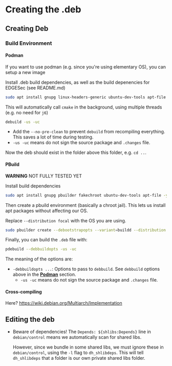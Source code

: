 # Creating the .deb

## Creating Deb

### Build Environment

#### Podman

If you want to use podman (e.g. since you're using elementary OS), you can setup a new image

Install .deb build dependencies, as well as the build depenencies for EDGESec (see README.md)

```bash
sudo apt install gnupg linux-headers-generic ubuntu-dev-tools apt-file -y
```

This will automatically call `cmake` in the background, using multiple threads (e.g. no need for `j6`)

```bash
debuild -us -uc
```

- Add the `--no-pre-clean` to prevent `debuild` from recompiling everything.
  This saves a lot of time during testing.
- `-us -uc` means do not sign the source package and `.changes` file.

Now the deb should exist in the folder above this folder, e.g. `cd ..`.

#### PBuild

**WARNING** NOT FULLY TESTED YET

Install build dependencies

```bash
sudo apt install gnupg pbuilder fakechroot ubuntu-dev-tools apt-file -y
```

Then create a pbuild environment (basically a chroot jail).
This lets us install apt packages without affecting our OS.

Replace `--distribution focal` with the OS you are using.

```bash
sudo pbuilder create --debootstrapopts --variant=buildd --distribution focal
```

Finally, you can build the `.deb` file with:

```bash
pdebuild --debbuildopts -us -uc
```

The meaning of the options are:
- `-debbuildopts ...`: Options to pass to `debbuild`. See `debbuild` options above in the [**Podman**](#podman) section.
  - `-us -uc` means do not sign the source package and `.changes` file.

#### Cross-compiling

Here? https://wiki.debian.org/Multiarch/Implementation

## Editing the deb

- Beware of dependencies!
  The `Depends: ${shlibs:Depends}` line in `debian/control` means we automatically
  scan for shared libs.

  However, since we bundle in some shared libs, we must ignore these in `debian/control`,
  using the `-l` flag to `dh_shlibdeps`.
  This will tell `dh_shlibdeps` that a folder is our own private shared libs folder.
